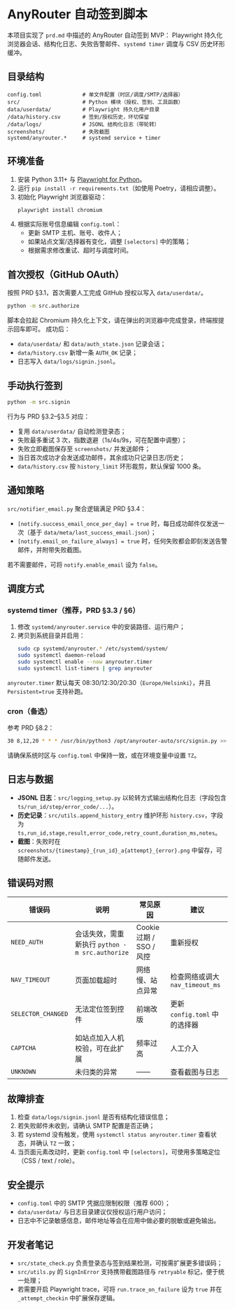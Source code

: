 # AnyRouter 自动签到脚本

本项目实现了 `prd.md` 中描述的 AnyRouter 自动签到 MVP：
Playwright 持久化浏览器会话、结构化日志、失败告警邮件、`systemd timer` 调度与 CSV 历史环形缓冲。

## 目录结构

```
config.toml             # 单文件配置（时区/调度/SMTP/选择器）
src/                    # Python 模块（授权、签到、工具函数）
data/userdata/          # Playwright 持久化用户目录
/data/history.csv       # 签到/授权历史，环切保留
/data/logs/             # JSONL 结构化日志（带轮转）
screenshots/            # 失败截图
systemd/anyrouter.*     # systemd service + timer
```

## 环境准备

1. 安装 Python 3.11+ 与 [Playwright for Python](https://playwright.dev/python/)。
2. 运行 `pip install -r requirements.txt`（如使用 Poetry，请相应调整）。
3. 初始化 Playwright 浏览器驱动：
   ```bash
   playwright install chromium
   ```
4. 根据实际账号信息编辑 `config.toml`：
   * 更新 SMTP 主机、账号、收件人；
   * 如果站点文案/选择器有变化，调整 `[selectors]` 中的策略；
   * 根据需求修改重试、超时与调度时间。

## 首次授权（GitHub OAuth）

按照 PRD §3.1，首次需要人工完成 GitHub 授权以写入 `data/userdata/`。

```bash
python -m src.authorize
```

脚本会拉起 Chromium 持久化上下文，请在弹出的浏览器中完成登录，终端按提示回车即可。
成功后：

* `data/userdata/` 和 `data/auth_state.json` 记录会话；
* `data/history.csv` 新增一条 `AUTH_OK` 记录；
* 日志写入 `data/logs/signin.jsonl`。

## 手动执行签到

```bash
python -m src.signin
```

行为与 PRD §3.2–§3.5 对应：

* 复用 `data/userdata/` 自动检测登录态；
* 失败最多重试 3 次，指数退避（1s/4s/9s，可在配置中调整）；
* 失败立即截图保存至 `screenshots/` 并发送邮件；
* 当日首次成功才会发送成功邮件，其余成功只记录日志/历史；
* `data/history.csv` 按 `history_limit` 环形裁剪，默认保留 1000 条。

## 通知策略

`src/notifier_email.py` 聚合逻辑满足 PRD §3.4：

* `[notify.success_email_once_per_day] = true` 时，每日成功邮件仅发送一次（基于 `data/meta/last_success_email.json`）；
* `[notify.email_on_failure_always] = true` 时，任何失败都会即刻发送告警邮件，并附带失败截图。

若不需要邮件，可将 `notify.enable_email` 设为 `false`。

## 调度方式

### systemd timer（推荐，PRD §3.3 / §6）

1. 修改 `systemd/anyrouter.service` 中的安装路径、运行用户；
2. 拷贝到系统目录并启用：
   ```bash
   sudo cp systemd/anyrouter.* /etc/systemd/system/
   sudo systemctl daemon-reload
   sudo systemctl enable --now anyrouter.timer
   sudo systemctl list-timers | grep anyrouter
   ```

`anyrouter.timer` 默认每天 08:30/12:30/20:30（`Europe/Helsinki`），并且 `Persistent=true` 支持补跑。

### cron（备选）

参考 PRD §8.2：

```bash
30 8,12,20 * * * /usr/bin/python3 /opt/anyrouter-auto/src/signin.py >> /opt/anyrouter-auto/data/logs/cron.out 2>&1
```

请确保系统时区与 `config.toml` 中保持一致，或在环境变量中设置 `TZ`。

## 日志与数据

* **JSONL 日志**：`src/logging_setup.py` 以轮转方式输出结构化日志（字段包含 `ts/run_id/step/error_code/...`）。
* **历史记录**：`src/utils.append_history_entry` 维护环形 `history.csv`，字段为 `ts,run_id,stage,result,error_code,retry_count,duration_ms,notes`。
* **截图**：失败时在 `screenshots/{timestamp}_{run_id}_a{attempt}_{error}.png` 中留存，可随邮件发送。

## 错误码对照

| 错误码 | 说明 | 常见原因 | 建议 |
| ------ | ---- | -------- | ---- |
| `NEED_AUTH` | 会话失效，需重新执行 `python -m src.authorize` | Cookie 过期 / SSO / 风控 | 重新授权 |
| `NAV_TIMEOUT` | 页面加载超时 | 网络慢、站点异常 | 检查网络或调大 `nav_timeout_ms` |
| `SELECTOR_CHANGED` | 无法定位签到控件 | 前端改版 | 更新 `config.toml` 中的选择器 |
| `CAPTCHA` | 如站点加入人机校验，可在此扩展 | 频率过高 | 人工介入 |
| `UNKNOWN` | 未归类的异常 | —— | 查看截图与日志 |

## 故障排查

1. 检查 `data/logs/signin.jsonl` 是否有结构化错误信息；
2. 若失败邮件未收到，请确认 SMTP 配置是否正确；
3. 若 systemd 没有触发，使用 `systemctl status anyrouter.timer` 查看状态，并确认 `TZ` 一致；
4. 当页面元素改动时，更新 `config.toml` 中 `[selectors]`，可使用多策略定位（CSS / text / role）。

## 安全提示

* `config.toml` 中的 SMTP 凭据应限制权限（推荐 600）；
* `data/userdata/` 与日志目录建议仅授权运行用户访问；
* 日志中不记录敏感信息，邮件地址等会在应用中做必要的脱敏或避免输出。

## 开发者笔记

* `src/state_check.py` 负责登录态与签到结果检测，可按需扩展更多错误码；
* `src/utils.py` 的 `SignInError` 支持携带截图路径与 `retryable` 标记，便于统一处理；
* 若需要开启 Playwright trace，可将 `run.trace_on_failure` 设为 `true` 并在 `_attempt_checkin` 中扩展保存逻辑。

